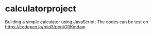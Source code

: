 # calculatorproject
Building a simple calculator using JavaScript.
The codes can be test on https://codepen.io/mid3/pen/GRKmdam
